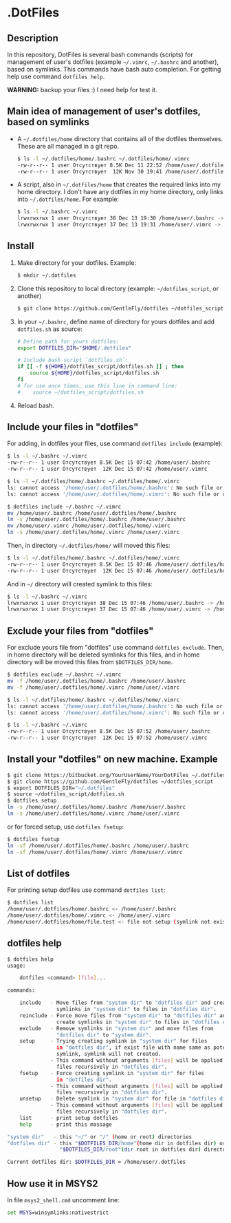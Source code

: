
# .DotFiles

## Description

In this repository, DotFiles is several bash commands (scripts) for management
of user's dotfiles (example `~/.vimrc`, `~/.bashrc` and another), based on
symlinks. This commands have bash auto completion. For getting help use
command `dotfiles help`.

**WARNING:** backup your files :) I need help for test it.

## Main idea of management of user's dotfiles, based on symlinks

 *  A `~/.dotfiles/home` directory that contains all of the dotfiles themselves.
    These are all managed in a git repo.

    ```bash
    $ ls -l ~/.dotfiles/home/.bashrc ~/.dotfiles/home/.vimrc
    -rw-r--r-- 1 user Отсутствует 8.5K Dec 11 22:52 /home/user/.dotfiles/home/.bashrc
    -rw-r--r-- 1 user Отсутствует  12K Nov 30 19:41 /home/user/.dotfiles/home/.vimrc
    ```

 *  A script, also in `~/.dotfiles/home` that creates the required links into my
    home directory. I don't have any dotfiles in my home directory, only links
    into `~/.dotfiles/home`. For example:

    ```bash
    $ ls -l ~/.bashrc ~/.vimrc
    lrwxrwxrwx 1 user Отсутствует 38 Dec 13 19:30 /home/user/.bashrc -> /home/user/.dotfiles/home/.bashrc
    lrwxrwxrwx 1 user Отсутствует 37 Dec 13 19:31 /home/user/.vimrc -> /home/user/.dotfiles/home/.vimrc
    ```

## Install

1.  Make directory for your dotfiles. Example:

    ```bash
    $ mkdir ~/.dotfiles
    ```

2.  Clone this repository to local directory (example: `~/dotfiles_script`,
    or another)

    ```bash
    $ git clone https://github.com/GentleFly/dotfiles ~/dotfiles_script
    ```

3.  In your `~/.bashrc`, define name of directory for yours dotfiles and add
    `dotfiles.sh` as source:

    ```bash
    # Define path for yours dotfiles:
    export DOTFILES_DIR="$HOME/.dotfiles"

    # Include bash script `dotfiles.sh`:
    if [[ -f ${HOME}/dotfiles_script/dotfiles.sh ]] ; then
        source ${HOME}/dotfiles_script/dotfiles.sh
    fi
    # for use once times, use this line in command line:
    #    source ~/dotfiles_script/dotfiles.sh
    ```

4.  Reload bash.

## Include your files in "dotfiles"

For adding, in dotfiles your files, use command `dotfiles include` (example):

```bash
$ ls -l ~/.bashrc ~/.vimrc
-rw-r--r-- 1 user Отсутствует 8.5K Dec 15 07:42 /home/user/.bashrc
-rw-r--r-- 1 user Отсутствует  12K Dec 15 07:42 /home/user/.vimrc

$ ls -l ~/.dotfiles/home/.bashrc ~/.dotfiles/home/.vimrc
ls: cannot access '/home/user/.dotfiles/home/.bashrc': No such file or directory
ls: cannot access '/home/user/.dotfiles/home/.vimrc': No such file or directory

$ dotfiles include ~/.bashrc ~/.vimrc
mv /home/user/.bashrc /home/user/.dotfiles/home/.bashrc
ln -s /home/user/.dotfiles/home/.bashrc /home/user/.bashrc
mv /home/user/.vimrc /home/user/.dotfiles/home/.vimrc
ln -s /home/user/.dotfiles/home/.vimrc /home/user/.vimrc

```

Then, in directory `~/.dotfiles/home/` will moved this files:

```bash
$ ls -l ~/.dotfiles/home/.bashrc ~/.dotfiles/home/.vimrc
-rw-r--r-- 1 user Отсутствует 8.5K Dec 15 07:46 /home/user/.dotfiles/home/.bashrc
-rw-r--r-- 1 user Отсутствует  12K Dec 15 07:46 /home/user/.dotfiles/home/.vimrc
```

And in `~/` directory will created symlink to this files:

```bash
$ ls -l ~/.bashrc ~/.vimrc
lrwxrwxrwx 1 user Отсутствует 38 Dec 15 07:46 /home/user/.bashrc -> /home/user/.dotfiles/home/.bashrc
lrwxrwxrwx 1 user Отсутствует 37 Dec 15 07:46 /home/user/.vimrc -> /home/user/.dotfiles/home/.vimrc
```

## Exclude your files from "dotfiles"

For exclude yours file from "dotfiles" use command `dotfiles exclude`.
Then, in home directory will be deleted symlinks for this files, and 
in home directory will be moved this files from `$DOTFILES_DIR/home`.

```bash
$ dotfiles exclude ~/.bashrc ~/.vimrc
mv -f /home/user/.dotfiles/home/.bashrc /home/user/.bashrc
mv -f /home/user/.dotfiles/home/.vimrc /home/user/.vimrc

$ ls -l ~/.dotfiles/home/.bashrc ~/.dotfiles/home/.vimrc
ls: cannot access '/home/user/.dotfiles/home/.bashrc': No such file or directory
ls: cannot access '/home/user/.dotfiles/home/.vimrc': No such file or directory

$ ls -l ~/.bashrc ~/.vimrc
-rw-r--r-- 1 user Отсутствует 8.5K Dec 15 07:52 /home/user/.bashrc
-rw-r--r-- 1 user Отсутствует  12K Dec 15 07:52 /home/user/.vimrc
```

## Install your "dotfiles" on new machine. Example

```bash
$ git clone https://bitbucket.org/YourUserName/YourDotFiles ~/.dotfiles
$ git clone https://github.com/GentleFly/dotfiles ~/dotfiles_script
$ export DOTFILES_DIR="~/.dotfiles"
$ source ~/dotfiles_script/dotfiles.sh
$ dotfiles setup
ln -s /home/user/.dotfiles/home/.bashrc /home/user/.bashrc
ln -s /home/user/.dotfiles/home/.vimrc /home/user/.vimrc
```

or for forced setup, use `dotfiles fsetup`:

```bash
$ dotfiles fsetup
ln -sf /home/user/.dotfiles/home/.bashrc /home/user/.bashrc
ln -sf /home/user/.dotfiles/home/.vimrc /home/user/.vimrc

```

## List of dotfiles

For printing setup dotfiles use command `dotfiles list`:

```bash
$ dotfiles list
/home/user/.dotfiles/home/.bashrc <- /home/user/.bashrc
/home/user/.dotfiles/home/.vimrc <- /home/user/.vimrc
/home/user/.dotfiles/home/file.test <- file not setup (symlink not exist)!

```

## dotfiles help

```bash
$ dotfiles help
usage:

    dotfiles <command> [file]...

commands:

    include   - Move files from "system dir" to "dotfiles dir" and create
                symlinks in "system dir" to files in "dotfiles dir".
    reinclude - Force move files from "system dir" to "dotfiles dir" and
                create symlinks in "system dir" to files in "dotfiles dir".
    exclude   - Remove symlinks in "system dir" and move files from
                "dotfiles dir" to "system dir".
    setup     - Trying creating symlink in "system dir" for files
                in "dotfiles dir", if exist file with name same as potential
                symlink, symlink will not created.
              - This command without arguments [files] will be applied to all
                files recursively in "dotfiles dir".
    fsetup    - Force creating symlink in "system dir" for files
                in "dotfiles dir".
              - This command without arguments [files] will be applied to all
                files recursively in "dotfiles dir".
    unsetup   - Delete symlink in "system dir" for file in "dotfiles dir".
              - This command without arguments [files] will be applied to all
                files recursively in "dotfiles dir".
    list      - print setup dotfiles
    help      - print this massage

"system dir"   - this "~/" or "/" (home or root) directories
"dotfiles dir" - this "$DOTFILES_DIR/home"(home dir in dotfiles dir) or
                 "$DOTFILES_DIR/root"(dir root in dotfiles dir) directories

Current dotfiles dir: $DOTFILES_DIR = /home/user/.dotfiles

```


## How use it in MSYS2

In file `msys2_shell.cmd` uncomment line:

```bat
set MSYS=winsymlinks:nativestrict
```

